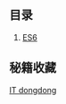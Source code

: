 ## 目录

1. [ES6](https://github.com/HurricaneTBS/nodejs/blob/f64b929c20a20ab6744eeab42846f2e55e538e68/es/note/%E7%9B%AE%E5%BD%95.md)

## 秘籍收藏

[IT dongdong](https://docs.itdongdong.com/collection/index.html)

